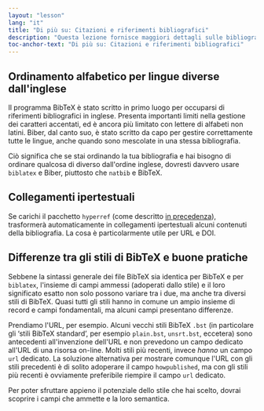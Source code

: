 ```yaml
---
layout: "lesson"
lang: "it"
title: "Di più su: Citazioni e riferimenti bibliografici"
description: "Questa lezione fornisce maggiori dettagli sulle bibliografie in lingua diversa dall'inglese, su come trasformare i riferimenti bibliografici in collegamenti ipertestuali ed evidenzia le principali differenze tra gli stili di BibTeX."
toc-anchor-text: "Di più su: Citazioni e riferimenti bibliografici"
---
```


## Ordinamento alfabetico per lingue diverse dall'inglese

Il programma BibTeX è stato scritto in primo luogo
per occuparsi di riferimenti bibliografici in inglese.
Presenta importanti limiti nella gestione dei caratteri
accentati, ed è ancora più limitato con lettere di
alfabeti non latini.
Biber, dal canto suo, è stato scritto da capo
per gestire correttamente tutte le lingue, anche quando
sono mescolate in una stessa bibliografia.

Ciò significa che se stai ordinando la tua bibliografia 
e hai bisogno di ordinare qualcosa di diverso dall'ordine 
inglese, dovresti davvero usare `biblatex` e Biber, 
piuttosto che `natbib` e BibTeX.

## Collegamenti ipertestuali

Se carichi il pacchetto `hyperref` (come descritto 
[in precedenza](more-09)), trasformerà automaticamente 
in collegamenti ipertestuali alcuni contenuti della 
bibliografia. 
La cosa è particolarmente utile per URL e DOI.

## Differenze tra gli stili di BibTeX e buone pratiche

Sebbene la sintassi generale dei file BibTeX sia identica 
per BibTeX e per `biblatex`, l'insieme di campi ammessi 
(adoperati dallo stile) e il loro significato esatto non 
solo possono variare tra i due, ma anche tra diversi stili 
di BibTeX. 
Quasi tutti gli stili hanno in comune un ampio insieme 
di record e campi fondamentali, ma alcuni campi presentano
differenze.

Prendiamo l'URL, per esempio.
Alcuni vecchi stili BibTeX `.bst` (in particolare gli 
‘stili BibTeX standard’, per esempio `plain.bst`, 
`unsrt.bst`, eccetera) sono antecedenti all'invenzione 
dell'URL e non prevedono un campo dedicato all'URL di 
una risorsa on-line. 
Molti stili più recenti, invece _hanno_ un campo `url` 
dedicato. 
La soluzione alternativa per mostrare comunque l'URL 
con gli stili precedenti è di solito adoperare il campo 
`howpublished`, ma con gli stili più recenti è ovviamente 
preferibile riempire il campo `url` dedicato.

Per poter sfruttare appieno il potenziale dello stile 
che hai scelto, dovrai scoprire i campi che 
ammette e la loro semantica.

